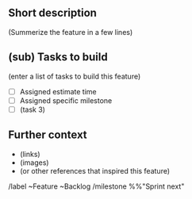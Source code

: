 ## Short description

(Summerize the feature in a few lines)

## (sub) Tasks to build

(enter a list of tasks to build this feature)

- [ ] Assigned estimate time
- [ ] Assigned specific milestone
- [ ] (task 3)

## Further context

- (links)
- (images)
- (or other references that inspired this feature)

/label ~Feature ~Backlog
/milestone %%"Sprint next"
